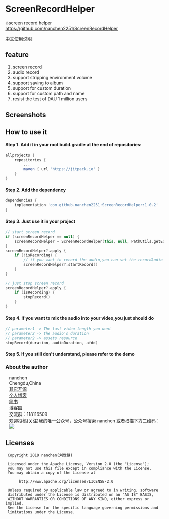 # ScreenRecordHelper
🔥screen record helper https://github.com/nanchen2251/ScreenRecordHelper

[中文使用说明](https://github.com/nanchen2251/ScreenRecordHelper/blob/master/README_zh.md)

## feature
1. screen record
2. audio record
3. support stripping environment volume
4. support saving to album
5. support for custom duration
6. support for custom path and name
7. resist the test of DAU 1 million users
## Screenshots

## How to use it
#### Step 1. Add it in your root build.gradle at the end of repositories:
```groovy
allprojects {
    repositories {
        ...
        maven { url 'https://jitpack.io' }
    }
}       
```
#### Step 2. Add the dependency
```groovy
dependencies {
    implementation 'com.github.nanchen2251:ScreenRecordHelper:1.0.2'
}
```

#### Step 3. Just use it in your project
```kotlin
// start screen record
if (screenRecordHelper == null) {
    screenRecordHelper = ScreenRecordHelper(this, null, PathUtils.getExternalStoragePath() + "/nanchen")
}
screenRecordHelper?.apply {
    if (!isRecording) {
        // if you want to record the audio,you can set the recordAudio as true
        screenRecordHelper?.startRecord()
    }
}
    
// just stop screen record
screenRecordHelper?.apply {
    if (isRecording) {
        stopRecord()     
    }
}
```
#### Step 4. if you want to mix the audio into your video,you just should do
```kotlin
// parameter1 -> The last video length you want
// parameter2 -> the audio's duration
// parameter2 -> assets resource
stopRecord(duration, audioDuration, afdd)
```

#### Step 5. If you still don't understand, please refer to the demo

### About the author
    nanchen<br>
    Chengdu,China<br>
    [其它开源](https://github.com/nanchen2251/)<br>
    [个人博客](https://nanchen2251.github.io/)<br>
    [简书](http://www.jianshu.com/u/f690947ed5a6)<br>
    [博客园](http://www.cnblogs.com/liushilin/)<br>
    交流群：118116509<br>
    欢迎投稿(关注)我的唯一公众号，公众号搜索 nanchen 或者扫描下方二维码：<br>
    ![](https://github.com/nanchen2251/Blogs/blob/master/images/nanchen12.jpg)
    
## Licenses
```
 Copyright 2019 nanchen(刘世麟)

 Licensed under the Apache License, Version 2.0 (the "License");
 you may not use this file except in compliance with the License.
 You may obtain a copy of the License at

      http://www.apache.org/licenses/LICENSE-2.0

 Unless required by applicable law or agreed to in writing, software
 distributed under the License is distributed on an "AS IS" BASIS,
 WITHOUT WARRANTIES OR CONDITIONS OF ANY KIND, either express or implied.
 See the License for the specific language governing permissions and
 limitations under the License.
```
